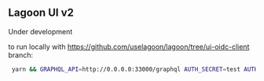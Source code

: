 ## Lagoon UI v2

Under development

to run locally with https://github.com/uselagoon/lagoon/tree/ui-oidc-client branch:

```sh
 yarn && GRAPHQL_API=http://0.0.0.0:33000/graphql AUTH_SECRET=test AUTH_KEYCLOAK_ID=lagoon-ui-oidc AUTH_KEYCLOAK_SECRET=20580a56-6fbc-11ef-9a5b-3b4da292aa54 AUTH_KEYCLOAK_ISSUER=http://0.0.0.0:38088/auth/realms/lagoon yarn build && GRAPHQL_API=http://0.0.0.0:33000/graphql AUTH_SECRET=test AUTH_KEYCLOAK_ID=lagoon-ui-oidc AUTH_KEYCLOAK_SECRET=20580a56-6fbc-11ef-9a5b-3b4da292aa54 AUTH_KEYCLOAK_ISSUER=http://0.0.0.0:38088/auth/realms/lagoon yarn dev

```